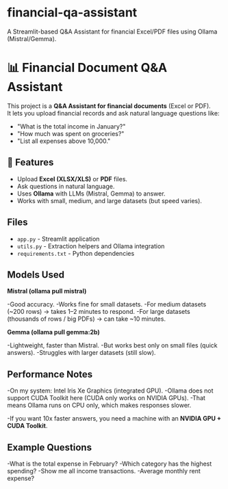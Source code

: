 # financial-qa-assistant
A Streamlit-based Q&amp;A Assistant for financial Excel/PDF files using Ollama (Mistral/Gemma).


# 📊 Financial Document Q&A Assistant

This project is a **Q&A Assistant for financial documents** (Excel or PDF).  
It lets you upload financial records and ask natural language questions like:  
- "What is the total income in January?"  
- "How much was spent on groceries?"  
- "List all expenses above 10,000."  


## 🚀 Features
- Upload **Excel (XLSX/XLS)** or **PDF** files.  
- Ask questions in natural language.  
- Uses **Ollama** with LLMs (Mistral, Gemma) to answer.  
- Works with small, medium, and large datasets (but speed varies). 


## Files
- `app.py` - Streamlit application
- `utils.py` - Extraction helpers and Ollama integration
- `requirements.txt` - Python dependencies


## Models Used

**Mistral (ollama pull mistral)**

-Good accuracy.
-Works fine for small datasets.
-For medium datasets (~200 rows) → takes 1–2 minutes to respond.
-For large datasets (thousands of rows / big PDFs) → can take ~10 minutes.

**Gemma (ollama pull gemma:2b)**

-Lightweight, faster than Mistral.
-But works best only on small files (quick answers).
-Struggles with larger datasets (still slow).


## Performance Notes

-On my system: Intel Iris Xe Graphics (integrated GPU).
-Ollama does not support CUDA Toolkit here (CUDA only works on NVIDIA GPUs).
-That means Ollama runs on CPU only, which makes responses slower.

-If you want 10x faster answers, you need a machine with an **NVIDIA GPU + CUDA Toolkit**.


## Example Questions

-What is the total expense in February?
-Which category has the highest spending?
-Show me all income transactions.
-Average monthly rent expense?
